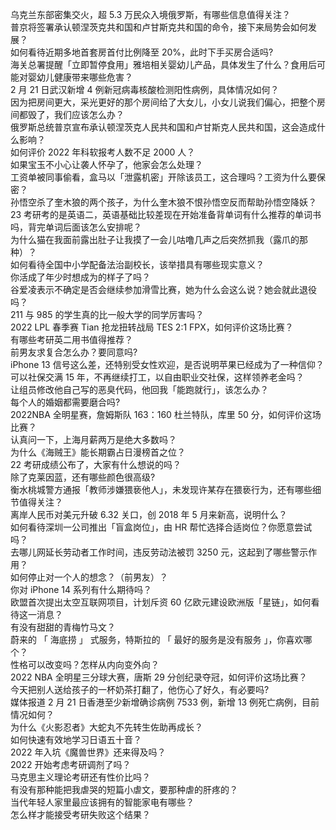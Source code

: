 乌克兰东部密集交火，超 5.3 万民众入境俄罗斯，有哪些信息值得关注？  
普京将签署承认顿涅茨克共和国和卢甘斯克共和国的命令，接下来局势会如何发展？  
如何看待近期多地首套房首付比例降至 20%，此时下手买房合适吗?  
海关总署提醒「立即暂停食用」雅培相关婴幼儿产品，具体发生了什么？食用后可能对婴幼儿健康带来哪些危害？  
2 月 21 日武汉新增 4 例新冠病毒核酸检测阳性病例，具体情况如何？  
因为把房间更大，采光更好的那个房间给了大女儿，小女儿说我们偏心，把整个房间都毁了，我们应该怎么办？  
俄罗斯总统普京宣布承认顿涅茨克人民共和国和卢甘斯克人民共和国，这会造成什么影响？  
如何评价 2022 年科软报考人数不足 2000 人？  
如果宝玉不小心让袭人怀孕了，他家会怎么处理？  
工资单被同事偷看，盒马以「泄露机密」开除该员工，这合理吗？工资为什么要保密？  
孙悟空杀了奎木狼的两个孩子，为什么奎木狼不恨孙悟空反而帮助孙悟空降妖？  
23 考研考的是英语二，英语基础比较差现在开始准备背单词有什么推荐的单词书吗，背完单词后面该怎么安排呢？  
为什么猫在我面前露出肚子让我摸了一会儿咕噜几声之后突然抓我（露爪的那种）？  
如何看待全国中小学配备法治副校长，该举措具有哪些现实意义？  
你活成了年少时想成为的样子了吗？  
谷爱凌表示不确定是否会继续参加滑雪比赛，她为什么会这么说？她会就此退役吗？  
211 与 985 的学生真的比一般大学的同学厉害吗？  
2022 LPL 春季赛 Tian 抢龙扭转战局 TES 2:1 FPX，如何评价这场比赛？  
有哪些考研英二用书值得推荐？  
前男友求复合怎么办？要同意吗?  
iPhone 13 信号这么差，还特别受女性欢迎，是否说明苹果已经成为了一种信仰？  
可以社保交满 15 年，不再继续打工，以自由职业交社保，这样领养老金吗？  
让组员修改他自己写的恶臭代码，他回我「能跑就行」，该怎么办？  
每个人的婚姻都需要磨合吗?  
2022NBA 全明星赛，詹姆斯队 163：160 杜兰特队，库里 50 分，如何评价这场比赛？  
认真问一下，上海月薪两万是绝大多数吗？  
为什么《海贼王》能长期霸占日漫榜首之位？  
22 考研成绩公布了，大家有什么想说的吗？  
除了克莱因蓝，还有哪些颜色很高级?  
衡水桃城警方通报「教师涉嫌猥亵他人」，未发现许某存在猥亵行为，还有哪些细节值得关注？  
离岸人民币对美元升破 6.32 关口，创 2018 年 5 月来新高，说明什么？  
如何看待深圳一公司推出「盲盒岗位」，由 HR 帮忙选择合适岗位？你愿意尝试吗？  
去哪儿网延长劳动者工作时间，违反劳动法被罚 3250 元，这起到了哪些警示作用？  
如何停止对一个人的想念？（前男友）？  
你对 iPhone 14 系列有什么期待吗？  
欧盟首次提出太空互联网项目，计划斥资 60 亿欧元建设欧洲版「星链」，如何看待这一消息？  
有没有甜甜的青梅竹马文？  
蔚来的 「 海底捞 」 式服务，特斯拉的 「 最好的服务是没有服务 」，你喜欢哪个？  
性格可以改变吗？怎样从内向变外向？  
2022 NBA 全明星三分球大赛，唐斯 29 分创纪录夺冠，如何评价这场比赛？  
今天把别人送给孩子的一杯奶茶打翻了，他伤心了好久，有必要吗?  
媒体报道 2 月 21 日香港至少新增确诊病例 7533 例，新增 13 例死亡病例，目前情况如何？  
为什么《火影忍者》大蛇丸不先转生佐助再成长？  
如何快速有效地学习日语五十音？  
2022 年入坑《魔兽世界》还来得及吗？  
2022 开始考虑考研调剂了吗？  
马克思主义理论考研还有性价比吗？  
有没有那种能把我虐哭的短篇小虐文，要那种虐的肝疼的？  
当代年轻人家里最应该拥有的智能家电有哪些？  
怎么样才能接受考研失败这个结果？  
